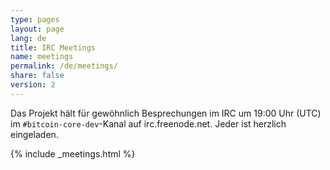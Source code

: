 ```yaml
---
type: pages
layout: page
lang: de
title: IRC Meetings
name: meetings
permalink: /de/meetings/
share: false
version: 2
---
```

Das Projekt hält für gewöhnlich Besprechungen im IRC um 19:00 Uhr (UTC) im `#bitcoin-core-dev`-Kanal auf irc.freenode.net.
Jeder ist herzlich eingeladen.

{% include _meetings.html %}
